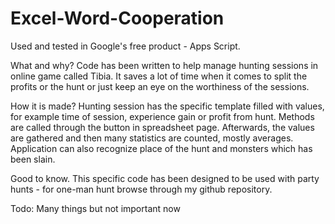 # Excel-Word-Cooperation

Used and tested in Google's free product - Apps Script.

What and why?
Code has been written to help manage hunting sessions in online game called Tibia. It saves a lot of time when it comes to split the profits or the hunt or just keep an eye on the worthiness of the sessions.

How it is made?
Hunting session has the specific template filled with values, for example time of session, experience gain or profit from hunt. Methods are called through the button in spreadsheet page. Afterwards, the values are gathered and then many statistics are counted, mostly averages. Application can also recognize place of the hunt and monsters which has been slain.

Good to know.
This specific code has been designed to be used with party hunts - for one-man hunt browse through my github repository.

Todo:
Many things but not important now

